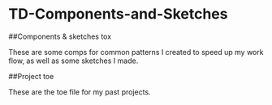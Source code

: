 # TD-Components-and-Sketches
##Components & sketches tox

These are some comps for common patterns I created to speed up my work flow, as well as some sketches I made.

##Project toe

These are the toe file for my past projects.
